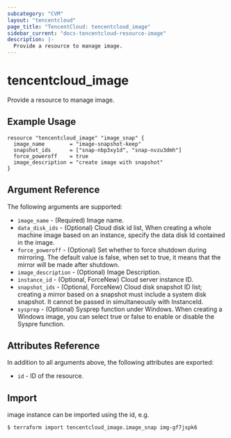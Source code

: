 ```yaml
---
subcategory: "CVM"
layout: "tencentcloud"
page_title: "TencentCloud: tencentcloud_image"
sidebar_current: "docs-tencentcloud-resource-image"
description: |-
  Provide a resource to manage image.
---
```


# tencentcloud_image

Provide a resource to manage image.

## Example Usage

```hcl
resource "tencentcloud_image" "image_snap" {
  image_name        = "image-snapshot-keep"
  snapshot_ids      = ["snap-nbp3xy1d", "snap-nvzu3dmh"]
  force_poweroff    = true
  image_description = "create image with snapshot"
}
```

## Argument Reference

The following arguments are supported:

* `image_name` - (Required) Image name.
* `data_disk_ids` - (Optional) Cloud disk id list, When creating a whole machine image based on an instance, specify the data disk Id contained in the image.
* `force_poweroff` - (Optional) Set whether to force shutdown during mirroring. The default value is false, when set to true, it means that the mirror will be made after shutdown.
* `image_description` - (Optional) Image Description.
* `instance_id` - (Optional, ForceNew) Cloud server instance ID.
* `snapshot_ids` - (Optional, ForceNew) Cloud disk snapshot ID list; creating a mirror based on a snapshot must include a system disk snapshot. It cannot be passed in simultaneously with InstanceId.
* `sysprep` - (Optional) Sysprep function under Windows. When creating a Windows image, you can select true or false to enable or disable the Syspre function.

## Attributes Reference

In addition to all arguments above, the following attributes are exported:

* `id` - ID of the resource.



## Import

image instance can be imported using the id, e.g.

```
$ terraform import tencentcloud_image.image_snap img-gf7jspk6
```

